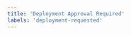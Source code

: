```yaml
---
title: 'Deployment Approval Required'
labels: 'deployment-requested'
---
```

<!--
Deployment Approval requested from {{ payload.sender.login }}.
Comment "Approved" to kick the deployment off.


=== DON'T CHANGE BELOW THIS LINE
```json target_payload
{
    "runNumber":  {{ env.RUNNUMBER }},
    "environment": "{{ env.ENVIRONMENT }}"
}
```
-->
